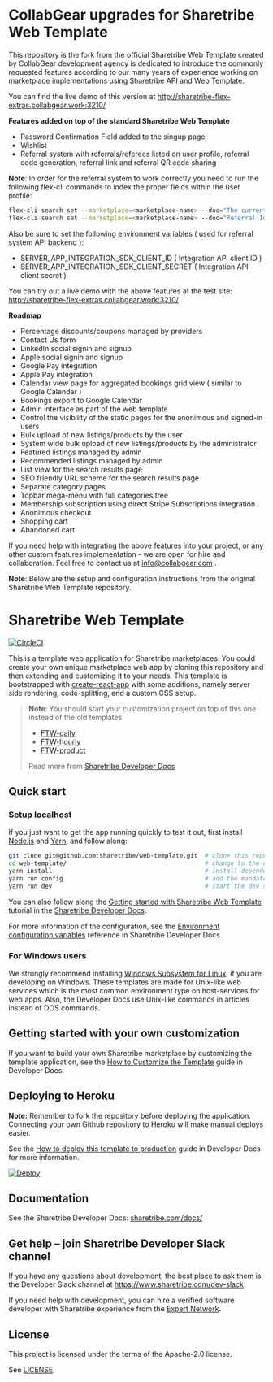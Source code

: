 # CollabGear upgrades for Sharetribe Web Template

This repository is the fork from the official Sharetribe Web Template created by CollabGear
development agency is dedicated to introduce the commonly requested features according to our
many years of experience working on marketplace implementations using Sharetribe API and Web Template.

You can find the live demo of this version at http://sharetribe-flex-extras.collabgear.work:3210/

**Features added on top of the standard Sharetribe Web Template**

- Password Confirmation Field added to the singup page
- Wishlist
- Referral system with referrals/referees listed on user profile, referral code generation, referral link and referral QR code sharing

**Note**: In order for the referral system to work correctly you need to run the following flex-cli
commands to index the proper fields within the user profile:

```sh
flex-cli search set --marketplace=<marketplace-name> --doc="The current user own referral Id" --schema-for=userProfile --key=referralOwnId --scope=public --type=enum
flex-cli search set --marketplace=<marketplace-name> --doc="Referral Id of the user who invited the current user to the platform" --schema-for=userProfile --key=referralId --scope=public --type=enum
```
Also be sure to set the following environment variables ( used for referral system API backend ):
- SERVER_APP_INTEGRATION_SDK_CLIENT_ID ( Integration API client ID )
- SERVER_APP_INTEGRATION_SDK_CLIENT_SECRET ( Integration API client secret )

You can try out a live demo with the above features at the test site: http://sharetribe-flex-extras.collabgear.work:3210/ .

**Roadmap**

- Percentage discounts/coupons managed by providers
- Contact Us form
- LinkedIn social signin and signup
- Apple social signin and signup
- Google Pay integration
- Apple Pay integration
- Calendar view page for aggregated bookings grid view ( similar to Google Calendar )
- Bookings export to Google Calendar
- Admin interface as part of the web template
- Control the visibility of the static pages for the anonimous and signed-in users
- Bulk upload of new listings/products by the user
- System wide bulk upload of new listings/products by the administrator
- Featured listings managed by admin
- Recommended listings managed by admin
- List view for the search results page
- SEO friendly URL scheme for the search results page
- Separate category pages
- Topbar mega-menu with full categories tree
- Membership subscription using direct Stripe Subscriptions integration
- Anonimous checkout
- Shopping cart
- Abandoned cart

If you need help with integrating the above features into your project, or any other custom features implementation -
we are open for hire and collaboration. Feel free to contact us at info@collabgear.com .

**Note**: Below are the setup and configuration instructions from the original Sharetribe
Web Template repository.

# Sharetribe Web Template

[![CircleCI](https://circleci.com/gh/sharetribe/web-template.svg?style=svg)](https://circleci.com/gh/sharetribe/web-template)

This is a template web application for Sharetribe marketplaces. You could create your own unique
marketplace web app by cloning this repository and then extending and customizing it to your needs.
This template is bootstrapped with
[create-react-app](https://github.com/facebookincubator/create-react-app) with some additions,
namely server side rendering, code-splitting, and a custom CSS setup.

> **Note**: You should start your customization project on top of this one instead of the old
> templates:
>
> - [FTW-daily](https://github.com/sharetribe/ftw-daily)
> - [FTW-hourly](https://github.com/sharetribe/ftw-hourly)
> - [FTW-product](https://github.com/sharetribe/ftw-hourly)
>
> Read more from
> [Sharetribe Developer Docs](https://www.sharetribe.com/docs/template/sharetribe-web-template/)

## Quick start

### Setup localhost

If you just want to get the app running quickly to test it out, first install
[Node.js](https://nodejs.org/) and [Yarn](https://yarnpkg.com/), and follow along:

```sh
git clone git@github.com:sharetribe/web-template.git  # clone this repository
cd web-template/                                      # change to the cloned directory
yarn install                                          # install dependencies
yarn run config                                       # add the mandatory env vars to your local config
yarn run dev                                          # start the dev server, this will open a browser in localhost:3000
```

You can also follow along the
[Getting started with Sharetribe Web Template](https://www.sharetribe.com/docs/introduction/getting-started-with-web-template/)
tutorial in the [Sharetribe Developer Docs](https://www.sharetribe.com/docs/).

For more information of the configuration, see the
[Environment configuration variables](https://www.sharetribe.com/docs/template/template-env/)
reference in Sharetribe Developer Docs.

### For Windows users

We strongly recommend installing
[Windows Subsystem for Linux](https://docs.microsoft.com/en-us/windows/wsl/about), if you are
developing on Windows. These templates are made for Unix-like web services which is the most common
environment type on host-services for web apps. Also, the Developer Docs use Unix-like commands in
articles instead of DOS commands.

## Getting started with your own customization

If you want to build your own Sharetribe marketplace by customizing the template application, see
the
[How to Customize the Template](https://www.sharetribe.com/docs/template/how-to-customize-template/)
guide in Developer Docs.

## Deploying to Heroku

**Note:** Remember to fork the repository before deploying the application. Connecting your own
Github repository to Heroku will make manual deploys easier.

See the
[How to deploy this template to production](https://www.sharetribe.com/docs/template/how-to-deploy-template-to-production/)
guide in Developer Docs for more information.

[![Deploy](https://www.herokucdn.com/deploy/button.svg)](https://heroku.com/deploy)

## Documentation

See the Sharetribe Developer Docs: [sharetribe.com/docs/](https://www.sharetribe.com/docs/)

## Get help – join Sharetribe Developer Slack channel

If you have any questions about development, the best place to ask them is the Developer Slack
channel at https://www.sharetribe.com/dev-slack

If you need help with development, you can hire a verified software developer with Sharetribe
experience from the [Expert Network](https://www.sharetribe.com/experts/).

## License

This project is licensed under the terms of the Apache-2.0 license.

See [LICENSE](LICENSE)
